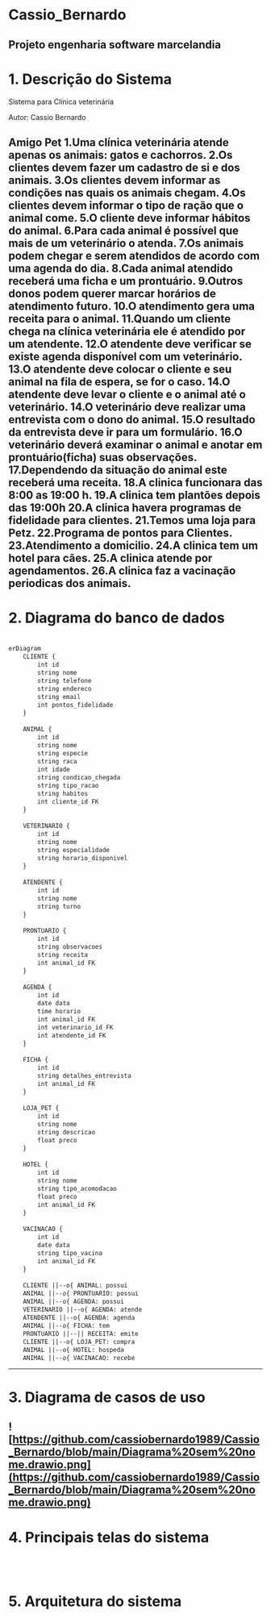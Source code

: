 # Cassio_Bernardo
Projeto engenharia software marcelandia
---
# 1. Descrição do Sistema
Sistema para Clínica veterinária

Autor: Cassio Bernardo

Amigo Pet
1.Uma clínica veterinária atende apenas os animais: gatos e cachorros. 
2.Os clientes devem fazer um cadastro de si e dos animais. 
3.Os clientes devem informar as condições nas quais os animais chegam. 
4.Os clientes devem informar o tipo de ração que o animal come. 
5.O cliente deve informar hábitos do animal. 
6.Para cada animal é possível que mais de um veterinário o atenda. 
7.Os animais podem chegar e serem atendidos de acordo com uma agenda do dia. 
8.Cada animal atendido receberá uma ficha e um prontuário. 
9.Outros donos podem querer marcar horários de atendimento futuro. 
10.O atendimento gera uma receita para o animal. 
11.Quando um cliente chega na clínica veterinária ele é atendido por um atendente. 
12.O atendente deve verificar se existe agenda disponível com um veterinário. 
13.O atendente deve colocar o cliente e seu animal na fila de espera, se for o caso. 
14.O atendente deve levar o cliente e o animal até o veterinário. 
14.O veterinário deve realizar uma entrevista com o dono do animal. 
15.O resultado da entrevista deve ir para um formulário. 
16.O veterinário deverá examinar o animal e anotar em prontuário(ficha) suas observações. 
17.Dependendo da situação do animal este receberá uma receita.
18.A clinica funcionara das 8:00 as 19:00 h.
19.A clinica tem plantões depois das 19:00h
20.A clinica havera programas de fidelidade para clientes.
21.Temos uma loja para Petz.
22.Programa de pontos para Clientes.
23.Atendimento a domicilio.
24.A clinica tem um hotel para cães.
25.A clinica atende por agendamentos.
26.A clinica faz a vacinação periodicas dos animais.
![]()
---
# 2. Diagrama do banco de dados


```mermaid

erDiagram
    CLIENTE {
        int id
        string nome
        string telefone
        string endereco
        string email
        int pontos_fidelidade
    }

    ANIMAL {
        int id
        string nome
        string especie
        string raca
        int idade
        string condicao_chegada
        string tipo_racao
        string habitos
        int cliente_id FK
    }

    VETERINARIO {
        int id
        string nome
        string especialidade
        string horario_disponivel
    }

    ATENDENTE {
        int id
        string nome
        string turno
    }

    PRONTUARIO {
        int id
        string observacoes
        string receita
        int animal_id FK
    }

    AGENDA {
        int id
        date data
        time horario
        int animal_id FK
        int veterinario_id FK
        int atendente_id FK
    }

    FICHA {
        int id
        string detalhes_entrevista
        int animal_id FK
    }

    LOJA_PET {
        int id
        string nome
        string descricao
        float preco
    }

    HOTEL {
        int id
        string nome
        string tipo_acomodacao
        float preco
        int animal_id FK
    }

    VACINACAO {
        int id
        date data
        string tipo_vacina
        int animal_id FK
    }

    CLIENTE ||--o{ ANIMAL: possui
    ANIMAL ||--o{ PRONTUARIO: possui
    ANIMAL ||--o{ AGENDA: possui
    VETERINARIO ||--o{ AGENDA: atende
    ATENDENTE ||--o{ AGENDA: agenda
    ANIMAL ||--o{ FICHA: tem
    PRONTUARIO ||--|| RECEITA: emite
    CLIENTE ||--o{ LOJA_PET: compra
    ANIMAL ||--o{ HOTEL: hospeda
    ANIMAL ||--o{ VACINACAO: recebe

```


---
# 3. Diagrama de casos de uso

![https://github.com/cassiobernardo1989/Cassio_Bernardo/blob/main/Diagrama%20sem%20nome.drawio.png](https://github.com/cassiobernardo1989/Cassio_Bernardo/blob/main/Diagrama%20sem%20nome.drawio.png)
---
# 4. Principais telas do sistema

![]()
---
# 5. Arquitetura do sistema

![]()

